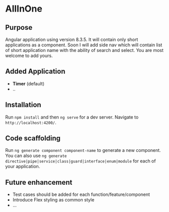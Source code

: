 # AllInOne

## Purpose
Angular application using version 8.3.5. It will contain only short applications as a component. Soon I will add side nav which will contain list of short application name with the ability of search and select. You are most welcome to add yours.

## Added Application
- **Timer** (default)
- ..

## Installation

Run `npm install` and then `ng serve` for a dev server. Navigate to `http://localhost:4200/`.

## Code scaffolding

Run `ng generate component component-name` to generate a new component. You can also use `ng generate directive|pipe|service|class|guard|interface|enum|module` for each of your application.

## Future enhancement
- Test cases should be added for each function/feature/component
- Introduce Flex styling as common style
- ...


